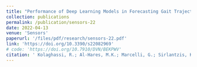 ```yaml
---
title: "Performance of Deep Learning Models in Forecasting Gait Trajectories of Children with Neurological Disorders"
collection: publications
permalink: /publication/sensors-22
date: 2022-04-13
venue: 'Sensors'
paperurl: '/files/pdf/research/sensors-22.pdf'
link: 'https://doi.org/10.3390/s22082969'
# code: 'https://doi.org/10.7910/DVN/BEKPWV'
citation: ' Kolaghassi, R.; Al-Hares, M.K.; Marcelli, G.; Sirlantzis, K. Performance of Deep Learning Models in Forecasting Gait Trajectories of Children with Neurological Disorders. Sensors 2022, 22, 2969. https://doi.org/10.3390/s22082969'
---
```

